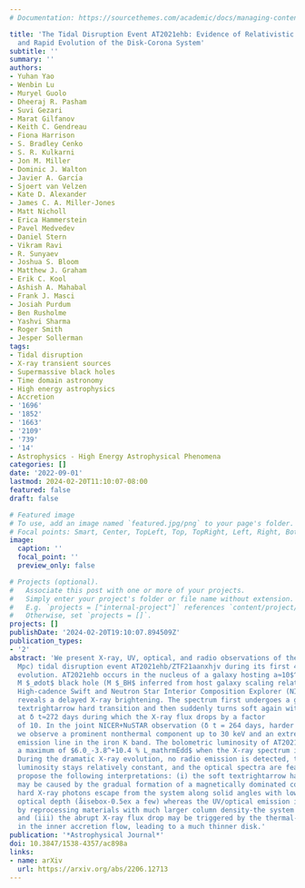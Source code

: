 ```yaml
---
# Documentation: https://sourcethemes.com/academic/docs/managing-content/

title: 'The Tidal Disruption Event AT2021ehb: Evidence of Relativistic Disk Reflection,
  and Rapid Evolution of the Disk-Corona System'
subtitle: ''
summary: ''
authors:
- Yuhan Yao
- Wenbin Lu
- Muryel Guolo
- Dheeraj R. Pasham
- Suvi Gezari
- Marat Gilfanov
- Keith C. Gendreau
- Fiona Harrison
- S. Bradley Cenko
- S. R. Kulkarni
- Jon M. Miller
- Dominic J. Walton
- Javier A. Garcı́a
- Sjoert van Velzen
- Kate D. Alexander
- James C. A. Miller-Jones
- Matt Nicholl
- Erica Hammerstein
- Pavel Medvedev
- Daniel Stern
- Vikram Ravi
- R. Sunyaev
- Joshua S. Bloom
- Matthew J. Graham
- Erik C. Kool
- Ashish A. Mahabal
- Frank J. Masci
- Josiah Purdum
- Ben Rusholme
- Yashvi Sharma
- Roger Smith
- Jesper Sollerman
tags:
- Tidal disruption
- X-ray transient sources
- Supermassive black holes
- Time domain astronomy
- High energy astrophysics
- Accretion
- '1696'
- '1852'
- '1663'
- '2109'
- '739'
- '14'
- Astrophysics - High Energy Astrophysical Phenomena
categories: []
date: '2022-09-01'
lastmod: 2024-02-20T11:10:07-08:00
featured: false
draft: false

# Featured image
# To use, add an image named `featured.jpg/png` to your page's folder.
# Focal points: Smart, Center, TopLeft, Top, TopRight, Left, Right, BottomLeft, Bottom, BottomRight.
image:
  caption: ''
  focal_point: ''
  preview_only: false

# Projects (optional).
#   Associate this post with one or more of your projects.
#   Simply enter your project's folder or file name without extension.
#   E.g. `projects = ["internal-project"]` references `content/project/deep-learning/index.md`.
#   Otherwise, set `projects = []`.
projects: []
publishDate: '2024-02-20T19:10:07.894509Z'
publication_types:
- '2'
abstract: 'We present X-ray, UV, optical, and radio observations of the nearby (≈78
  Mpc) tidal disruption event AT2021ehb/ZTF21aanxhjv during its first 430 days of
  evolution. AT2021ehb occurs in the nucleus of a galaxy hosting a≈10$^7$
  M $_ødot$ black hole (M $_BH$ inferred from host galaxy scaling relations).
  High-cadence Swift and Neutron Star Interior Composition Explorer (NICER) monitoring
  reveals a delayed X-ray brightening. The spectrum first undergoes a gradual soft
  textrightarrow hard transition and then suddenly turns soft again within 3 days
  at δ t≈272 days during which the X-ray flux drops by a factor
  of 10. In the joint NICER+NuSTAR observation (δ t = 264 days, harder state),
  we observe a prominent nonthermal component up to 30 keV and an extremely broad
  emission line in the iron K band. The bolometric luminosity of AT2021ehb reaches
  a maximum of $6.0_-3.8^+10.4 % L_mathrmEdd$ when the X-ray spectrum is the hardest.
  During the dramatic X-ray evolution, no radio emission is detected, the UV/optical
  luminosity stays relatively constant, and the optical spectra are featureless. We
  propose the following interpretations: (i) the soft textrightarrow hard transition
  may be caused by the gradual formation of a magnetically dominated corona; (ii)
  hard X-ray photons escape from the system along solid angles with low scattering
  optical depth (åisebox-0.5ex a few) whereas the UV/optical emission is likely generated
  by reprocessing materials with much larger column density-the system is highly aspherical;
  and (iii) the abrupt X-ray flux drop may be triggered by the thermal-viscous instability
  in the inner accretion flow, leading to a much thinner disk.'
publication: '*Astrophysical Journal*'
doi: 10.3847/1538-4357/ac898a
links:
- name: arXiv
  url: https://arxiv.org/abs/2206.12713
---
```

